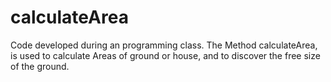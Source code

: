 # calculateArea
Code developed during an programming class.
The Method calculateArea, is used to calculate Areas of ground or house, and to discover the free size of the ground.
